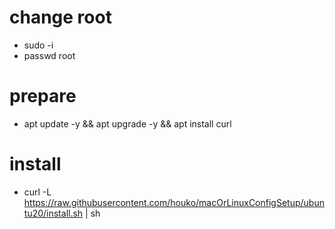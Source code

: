 # change root
- sudo -i
- passwd root

# prepare
- apt update -y && apt upgrade -y && apt install curl

# install 
- curl -L https://raw.githubusercontent.com/houko/macOrLinuxConfigSetup/ubuntu20/install.sh | sh
